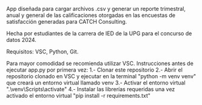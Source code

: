 App diseñada para cargar archivos .csv
y generar un reporte trimestral, anual y general
de las calificaciones otorgadas en las encuestas
de satisfacción generadas para CATCH Consulting.

Hecha por estudiantes de la carrera de IED  de la 
UPG para el concurso de datos 2024.

Requisitos: 
VSC, Python, Git.

Para mayor comodidad se recomienda utilizar VSC. Instrucciones antes de ejecutar app.py por primera vez: 
1.- Clonar este repositorio
2.- Abrir el repositorio clonado en VSC y ejecutar en la terminal "python -m venv venv" que creará un entorno virtual llamado venv
3.- Activar el entorno virtual ".\venv\Scripts\activate"
4.- Instalar las librerías requeridas una vez activado el entorno virtual "pip install -r requirements.txt"
